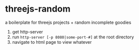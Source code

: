 # threejs-random
a boilerplate for threejs projects + random incomplete goodies

1. get http-server
2. run `http-server [-p 8080|some-port-#]` at the root directory
3. navigate to html page to view whatever
